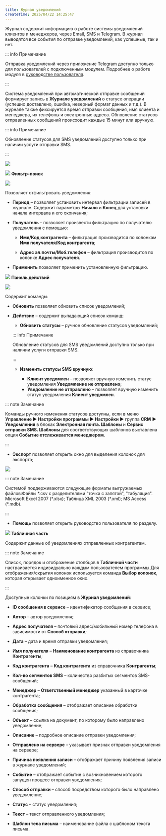 ```yaml
---
title: Журнал уведомлений
createTime: 2025/04/22 14:25:47
---
```

Журнал содержит информацию о работе системы уведомлений клиентов и менеджеров, через Email, SMS и Telegram. В журнал выводятся все события по отправке уведомлений, как успешные, так и нет.

::: info Примечание

Отправка уведомлений через приложение Telegram доступно только для пользователей с подключенным модулем.
Подробнее о работе модуля в [руководстве пользователя](https://product-doc.tradesoft.ru/ai/telegram/index.htm).

:::

Система уведомлений при автоматической отправке сообщений формирует запись в **Журнале уведомлений** о статусе операции (успешно доставлено, ошибка, неверный формат данных и т.д.). В журнале также фиксируется время отправки сообщения, имя клиента и менеджера, их телефоны и электронные адреса. Обновление статусов отправленных сообщений происходит каждые 15 минут или вручную.

::: info Примечание

Обновление статусов для SMS уведомлений доступно только при наличии услуги отправки SMS.

:::

![](../../assets/specification/Aspose.Words.83ab1c44-6b28-430a-a5f2-4d9e6ba1abd4.348.png)

![](../../assets/specification/Aspose.Words.83ab1c44-6b28-430a-a5f2-4d9e6ba1abd4.004.png) **Фильтр-поиск**

![](../../assets/specification/Aspose.Words.83ab1c44-6b28-430a-a5f2-4d9e6ba1abd4.349.png)

Позволяет отфильтровать уведомления:

- **Период** – позволяет установить интервал фильтрации записей в журнале. Содержит параметры **Начало** и **Конец** для установки начала интервала и его окончания;

- **Получатель** – позволяет произвести фильтрацию по получателю уведомления с помощью:

   - **Имя/Код контрагента** – фильтрация производится по колонкам **Имя получателя/Код контрагента**;

   - **Адрес эл.почты/Моб.телефон** – фильтрация производится по колонке **Адрес получателя**.

- **Применить** позволяет применить установленную фильтрацию.

![](../../assets/specification/Aspose.Words.83ab1c44-6b28-430a-a5f2-4d9e6ba1abd4.006.png) **Панель действий**

![](../../assets/specification/Aspose.Words.83ab1c44-6b28-430a-a5f2-4d9e6ba1abd4.350.png)

Содержит команды:

- **Обновить** позволяет обновить список уведомлений;

- **Действие** – содержит выпадающий список команд:

   - **Обновить статусы** – ручное обновление статусов уведомлений;

   ::: info Примечание

   Обновление статусов для SMS уведомлений доступно только при наличии услуги отправки SMS.

   :::

   - **Изменить статусы SMS вручную**:

      - **Клиент уведомлен** – позволяет вручную изменить статус уведомления **Уведомление не отправлено**;
      - **Уведомление не отправлено** – позволяет вручную изменить статус уведомления **Клиент уведомлен**.

::: note Замечание

Команды ручного изменения статусов доступны, если в меню **Управление ► Настройки программы ► Настройки ►** группа **CRM** **► Уведомления** в блоках **Электронная почта. Шаблоны** и **Сервис отправки** **SMS. Шаблоны** для соответствующих шаблонов выставлена опция **Событие отслеживается менеджером**.

:::

- **Экспорт** позволяет открыть окно для выделения колонок для экспорта;

![](../../assets/specification/Aspose.Words.83ab1c44-6b28-430a-a5f2-4d9e6ba1abd4.351.png)

::: note Замечание

Системой поддерживаются следующие форматы выгружаемых файлов:Файлы \*.csv с разделителями "точка с запятой", "табуляция".
Microsoft Excel 2007 (\*.xlsx);
Таблица XML 2003 (\*.xml);
MS Access (\*.mdb).

:::

- **Помощь** позволяет открыть руководство пользователя по разделу.

![](../../assets/specification/Aspose.Words.83ab1c44-6b28-430a-a5f2-4d9e6ba1abd4.008.png) **Табличная часть**

Содержит данные об уведомлениях отправленных контрагентам.

::: note Замечание

Список, порядок и отображение столбцов в **Табличной части** настраивается индивидуально каждым пользователем программы.Для отображения/скрытия колонок используется команда **Выбор колонок**, которая открывает одноименное окно.

:::

Доступные колонки по позициям в **Журнал уведомлений**:

- **ID сообщения в сервисе** – идентификатор сообщения в сервисе;

- **Автор** – автор уведомления;

- **Адрес получателя** – почтовый адрес/мобильный номер телефона в зависимости от **Способ отправки**;

- **Дата** – дата и время отправки уведомления;

- **Имя получателя** – **Наименование контрагента** из справочника **Контрагенты**;

- **Код контрагента** – **Код контрагента** из справочника **Контрагенты**;

- **Кол-во сегментов SMS** – количество разбитых сегментов SMS-сообщений;

- **Менеджер** – **Ответственный менеджер** указанный в карточке контрагента;

- **Обработка сообщения** – отображает описание обработки сообщения;

- **Объект** – ссылка на документ, по которому было направлено уведомление;

- **Описание** – подробное описание отправки уведомления;

- **Отправлено на сервере** – указывает признак отправки уведомления на сервере;

- **Причина появления записи** – отображает причину появления записи в журнале уведомлений;

- **Событие** – отображает событие с возникновением которого запущен процесс отправки уведомления;

- **Способ отправки** – способ посредством которого было направлено уведомление;

- **Статус** – статус уведомления;

- **Текст** – текст отправленного уведомления;

- **Шаблон тела письма** – наименование файла с шаблоном текста письма.